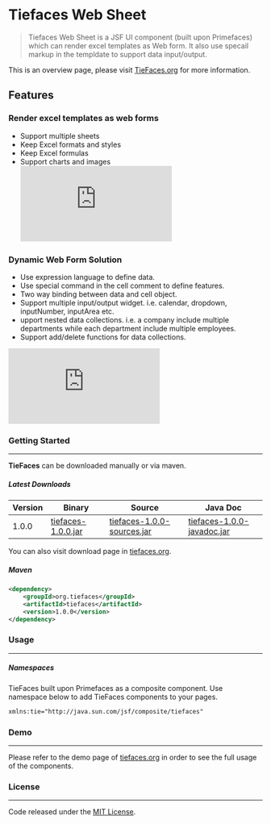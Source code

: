 # Tiefaces Web Sheet

> Tiefaces Web Sheet is a JSF UI component (built upon Primefaces) which can render excel templates as Web form. It also use specail markup in the templdate to support data input/output. 

This is an overview page, please visit [TieFaces.org](http://tiefaces.org) for more information.

## Features
### Render excel templates as web forms
  - Support multiple sheets
  - Keep Excel formats and styles
  - Keep Excel formulas
  - Support charts and images
![Render excel as web form](http://showcase-tiefaces.rhcloud.com/javax.faces.resource/img/websheet1.png.xhtml?ln=showcase)

### Dynamic Web Form Solution
- Use expression language to define data.
- Use special command in the cell comment to define features.
- Two way binding between data and cell object.
- Support multiple input/output widget. i.e. calendar, dropdown, inputNumber, inputArea etc.
- upport nested data collections. i.e. a company include multiple departments while each department include multiple employees.
- Support add/delete functions for data collections.

![Dynamic web solution](http://showcase-tiefaces.rhcloud.com/javax.faces.resource/img/websheet2.png.xhtml?ln=showcase)

### Getting Started
***

**TieFaces** can be downloaded manually or via maven.  

##### Latest Downloads
Version | Binary | Source | Java Doc 
------------ | -------------  | ------------- | -------------  
1.0.0 | [tiefaces-1.0.0.jar](http://central.maven.org/maven2/org/tiefaces/tiefaces/1.0.0/tiefaces-1.0.0.jar) | [tiefaces-1.0.0-sources.jar](http://central.maven.org/maven2/org/tiefaces/tiefaces/1.0.0/tiefaces-1.0.0-sources.jar) | [tiefaces-1.0.0-javadoc.jar](http://central.maven.org/maven2/org/tiefaces/tiefaces/1.0.0/tiefaces-1.0.0-javadoc.jar)

You can also visit download page in [tiefaces.org](http://www.tiefaces.org/).

##### Maven

```xml
<dependency>  
    <groupId>org.tiefaces</groupId>  
    <artifactId>tiefaces</artifactId>  
    <version>1.0.0</version>  
</dependency>  
```

### Usage
***

##### Namespaces

TieFaces built upon Primefaces as a composite component. Use namespace below to add TieFaces components to your pages.

```xml
xmlns:tie="http://java.sun.com/jsf/composite/tiefaces"
```

### Demo
***
Please refer to the demo page of [tiefaces.org](http://tiefaces.org/) in order to see the full usage of the components. 

### License
***
Code released under the [MIT License](https://github.com/twbs/bootstrap/blob/master/LICENSE).
